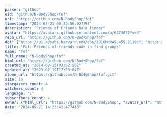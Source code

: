 ```yaml
---
parser: "github"
uid: "github/N-BodyShop/fof"
url: "https://github.com/N-BodyShop/fof"
timestamp: "2024-07-21 00:39:56.927297"
description: "Friends of Friends halo finder"
avatar: "https://avatars.githubusercontent.com/u/6473052?v=4"
repo_url: "https://github.com/N-BodyShop/fof"
doi: ["https://ui.adsabs.harvard.edu/abs/2016MNRAS.459.2118K", "https://ui.adsabs.harvard.edu/abs/2024ascl.soft07012N/abstract"]
title: "Fof: Friends-of-friends code to find groups"
name: "fof"
full_name: "N-BodyShop/fof"
html_url: "https://github.com/N-BodyShop/fof"
created_at: "2014-08-15T03:52:56Z"
updated_at: "2023-07-19T17:53:04Z"
clone_url: "https://github.com/N-BodyShop/fof.git"
size: 16
stargazers_count: 4
watchers_count: 4
language: "C"
subscribers_count: 4
owner: {"html_url": "https://github.com/N-BodyShop", "avatar_url": "https://avatars.githubusercontent.com/u/6473052?v=4", "login": "N-BodyShop", "type": "Organization"}
date: "2024-09-21 14:23:41.477418"
---
```

